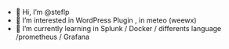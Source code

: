 - 👋 Hi, I’m @steflp
- 👀 I’m interested in WordPress Plugin , in meteo (weewx) 
- 🌱 I’m currently learning in Splunk / Docker / differents language /prometheus / Grafana 


